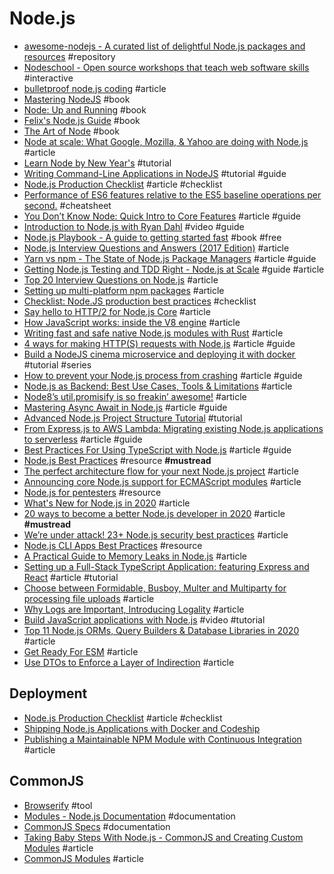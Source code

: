 # Node.js

- [awesome-nodejs - A curated list of delightful Node.js packages and resources](https://github.com/sindresorhus/awesome-nodejs) #repository
- [Nodeschool - Open source workshops that teach web software skills](http://nodeschool.io) #interactive
- [bulletproof node.js coding](http://stella.laurenzo.org/2011/03/bulletproof-node-js-coding) #article
- [Mastering NodeJS](http://visionmedia.github.io/masteringnode) #book
- [Node: Up and Running](http://chimera.labs.oreilly.com/books/1234000001808/index.html) #book
- [Felix's Node.js Guide](http://nodeguide.com) #book
- [The Art of Node](https://github.com/maxogden/art-of-node/#the-art-of-node) #book
- [Node at scale: What Google, Mozilla, & Yahoo are doing with Node.js](http://venturebeat.com/2012/01/24/node-at-google-mozilla-yahoo/) #article
- [Learn Node by New Year's](https://www.thinkful.com/learn-node-for-free) #tutorial
- [Writing Command-Line Applications in NodeJS](https://medium.freecodecamp.com/writing-command-line-applications-in-nodejs-2cf8327eee2) #tutorial #guide
- [Node.js Production Checklist](https://blog.risingstack.com/node-js-production-checklist/) #article #checklist
- [Performance of ES6 features relative to the ES5 baseline operations per second.](http://kpdecker.github.io/six-speed/) #cheatsheet 
- [You Don’t Know Node: Quick Intro to Core Features](http://webapplog.com/you-dont-know-node/?utm_source=hashnode.com) #article #guide
- [Introduction to Node.js with Ryan Dahl](https://www.youtube.com/watch?v=jo_B4LTHi3I) #video #guide
- [Node.js Playbook - A guide to getting started fast](https://github.com/HiFaraz/node-playbook) #book #free
- [Node.js Interview Questions and Answers (2017 Edition)](https://blog.risingstack.com/node-js-interview-questions-and-answers-2017/) #article
- [Yarn vs npm - The State of Node.js Package Managers](https://blog.risingstack.com/yarn-vs-npm-node-js-package-managers/) #article #guide
- [Getting Node.js Testing and TDD Right - Node.js at Scale](https://blog.risingstack.com/getting-node-js-testing-and-tdd-right-node-js-at-scale/) #guide #article
- [Top 20 Interview Questions on Node.js](http://www.codingdefined.com/2017/04/top-20-interview-questions-on-nodejs.html) #article
- [Setting up multi-platform npm packages](http://2ality.com/2017/04/setting-up-multi-platform-packages.html) #article
- [Checklist: Node.JS production best practices](http://goldbergyoni.com/checklist-best-practice-of-node-js-in-production) #checklist
- [Say hello to HTTP/2 for Node.js Core](https://medium.com/the-node-js-collection/say-hello-to-http-2-for-node-js-core-261ba493846e) #article
- [How JavaScript works: inside the V8 engine](https://blog.sessionstack.com/how-javascript-works-inside-the-v8-engine-5-tips-on-how-to-write-optimized-code-ac089e62b12e) #article
- [Writing fast and safe native Node.js modules with Rust](https://blog.risingstack.com/node-js-native-modules-with-rust/) #article
- [4 ways for making HTTP(S) requests with Node.js](https://codeburst.io/4-ways-for-making-http-s-requests-with-node-js-c524f999942d) #article #guide
- [Build a NodeJS cinema microservice and deploying it with docker ](https://medium.com/@cramirez92/build-a-nodejs-cinema-microservice-and-deploying-it-with-docker-part-1-7e28e25bfa8b) #tutorial #series
- [How to prevent your Node.js process from crashing](https://medium.com/dailyjs/how-to-prevent-your-node-js-process-from-crashing-5d40247b8ab2) #article #guide
- [Node.js as Backend: Best Use Cases, Tools & Limitations](https://medium.com/dailyjs/node-js-as-backend-best-use-cases-tools-limitations-9c65165a5bac) #article
- [Node8’s util.promisify is so freakin’ awesome!](https://hackernoon.com/node8s-util-promisify-is-so-freakin-awesome-1d90c184bf44) #article
- [Mastering Async Await in Node.js](https://blog.risingstack.com/mastering-async-await-in-nodejs/) #article #guide
- [Advanced Node.js Project Structure Tutorial](https://blog.codeship.com/advanced-node-js-project-structure-tutorial) #tutorial
- [From Express.js to AWS Lambda: Migrating existing Node.js applications to serverless](https://hackernoon.com/from-express-js-to-aws-lambda-migrating-existing-node-js-applications-to-serverless-7473041ecc56) #article #guide
- [Best Practices For Using TypeScript with Node.js](https://blog.bitsrc.io/best-practices-for-using-typescript-with-node-js-50907f8cc803) #article #guide
- [Node.js Best Practices](https://github.com/goldbergyoni/nodebestpractices) #resource **#mustread**
- [The perfect architecture flow for your next Node.js project](https://blog.logrocket.com/the-perfect-architecture-flow-for-your-next-node-js-project) #article
- [Announcing core Node.js support for ECMAScript modules](https://medium.com/@nodejs/announcing-core-node-js-support-for-ecmascript-modules-c5d6dc29b663) #article
- [Node.js for pentesters](https://github.com/jesusprubio/awesome-nodejs-pentest) #resource
- [What's New for Node.js in 2020](https://developer.okta.com/blog/2019/12/04/whats-new-nodejs-2020) #article
- [20 ways to become a better Node.js developer in 2020](https://medium.com/@me_37286/20-ways-to-become-a-better-node-js-developer-in-2020-d6bd73fcf424) #article **#mustread**
- [We’re under attack! 23+ Node.js security best practices](https://medium.com/@nodepractices/were-under-attack-23-node-js-security-best-practices-e33c146cb87d) #article
- [Node.js CLI Apps Best Practices](https://github.com/lirantal/nodejs-cli-apps-best-practices) #resource
- [A Practical Guide to Memory Leaks in Node.js](https://www.arbazsiddiqui.me/a-practical-guide-to-memory-leaks-in-nodejs) #article
- [Setting up a Full-Stack TypeScript Application: featuring Express and React](https://levelup.gitconnected.com/setting-up-a-full-stack-typescript-application-featuring-express-and-react-ccfe07f2ea47) #article #tutorial
- [Choose between Formidable, Busboy, Multer and Multiparty for processing file uploads](https://bytearcher.com/articles/formidable-vs-busboy-vs-multer-vs-multiparty) #article
- [Why Logs are Important, Introducing Logality](https://thanpol.as/nodejs/why-logs-are-important-introducing-logality) #article
- [Build JavaScript applications with Node.js](https://docs.microsoft.com/en-gb/learn/paths/build-javascript-applications-nodejs) #video #tutorial
- [Top 11 Node.js ORMs, Query Builders & Database Libraries in 2020](https://www.prisma.io/dataguide/database-tools/top-nodejs-orms-query-builders-and-database-libraries-in-2020) #article
- [Get Ready For ESM](https://blog.sindresorhus.com/get-ready-for-esm-aa53530b3f77) #article
- [Use DTOs to Enforce a Layer of Indirection](https://khalilstemmler.com/articles/enterprise-typescript-nodejs/use-dtos-to-enforce-a-layer-of-indirection) #article

## Deployment

- [Node.js Production Checklist](https://blog.risingstack.com/node-js-production-checklist/) #article #checklist
- [Shipping Node.js Applications with Docker and Codeship](https://blog.risingstack.com/shipping-node-js-applications-with-docker-and-codeship/)
- [Publishing a Maintainable NPM Module with Continuous Integration](https://blog.codeship.com/publishing-a-maintainable-npm-module-with-continuous-integration/) #article

## CommonJS

- [Browserify](http://browserify.org) #tool
- [Modules - Node.js Documentation](https://nodejs.org/docs/latest/api/modules.html) #documentation
- [CommonJS Specs](http://www.commonjs.org/specs/modules/1.0) #documentation
- [Taking Baby Steps With Node.js - CommonJS and Creating Custom Modules](http://elegantcode.com/2011/02/04/taking-baby-steps-with-node-js-commonjs-and-creating-custom-modules) #article
- [CommonJS Modules](http://usejsdoc.org/howto-commonjs-modules.html) #article
